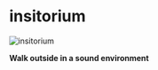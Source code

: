 # insitorium


![insitorium](https://user-images.githubusercontent.com/6421175/185082696-06346b78-b13a-4c17-a3a3-938c95f4376a.jpg)

**Walk outside in a sound environment**
